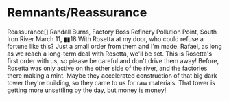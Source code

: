 # Remnants/Reassurance

Reassurance[]
Randall Burns, Factory Boss
Refinery Pollution Point, South Iron River
March 11, ▮▮18
With Rosetta at my door, who could refuse a fortune like this? Just a small order from them and I'm made. Rafael, as long as we reach a long-term deal with Rosetta, we'll be set. This is Rosetta's first order with us, so please be careful and don't drive them away!
Before, Rosetta was only active on the other side of the river, and the factories there making a mint. Maybe they accelerated construction of that big dark tower they're building, so they came to us for raw materials. That tower is getting more unsettling by the day, but money is money!
